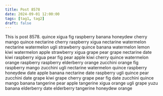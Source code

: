 ```yaml
---
title: Post 8578
date: 2024-09-01 12:00:00
tags: [tag1, tag2]
draft: false
---
```

This is post 8578.
quince
xigua
fig
raspberry
banana
honeydew
cherry
mango
quince
nectarine
cherry
raspberry
xigua
nectarine
watermelon
nectarine
watermelon
ugli
strawberry
quince
banana
watermelon
lemon
kiwi
watermelon
apple
strawberry
xigua
grape
pear
grape
nectarine
date
kiwi
raspberry
xigua
pear
fig
pear
apple
kiwi
cherry
quince
watermelon
orange
raspberry
raspberry
elderberry
orange
zucchini
orange
fig
raspberry
mango
zucchini
ugli
nectarine
watermelon
quince
raspberry
honeydew
date
apple
banana
nectarine
date
raspberry
ugli
quince
pear
zucchini
date
grape
kiwi
grape
cherry
grape
pear
fig
date
zucchini
quince
mango
banana
tangerine
pear
apple
tangerine
xigua
orange
ugli
grape
yuzu
banana
elderberry
date
elderberry
tangerine
honeydew
orange
